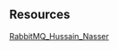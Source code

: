 ## **Resources**

[RabbitMQ_Hussain_Nasser](https://www.youtube.com/watch?v=Cie5v59mrTg&list=PLQnljOFTspQWsD-rakNw1C20c1JI8UR1r&index=5)
